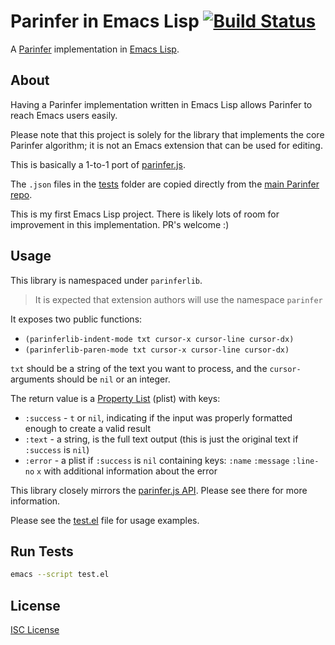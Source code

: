 # Parinfer in Emacs Lisp [![Build Status](https://travis-ci.org/oakmac/parinfer-elisp.svg?branch=master)](https://travis-ci.org/oakmac/parinfer-elisp)

A [Parinfer] implementation in [Emacs Lisp].

## About

Having a Parinfer implementation written in Emacs Lisp allows Parinfer to reach
Emacs users easily.

Please note that this project is solely for the library that implements the core
Parinfer algorithm; it is not an Emacs extension that can be used for editing.

This is basically a 1-to-1 port of [parinfer.js].

The `.json` files in the [tests] folder are copied directly from the [main
Parinfer repo].

This is my first Emacs Lisp project. There is likely lots of room for
improvement in this implementation. PR's welcome :)

## Usage

This library is namespaced under `parinferlib`.

> It is expected that extension authors will use the namespace `parinfer`

It exposes two public functions:

* `(parinferlib-indent-mode txt cursor-x cursor-line cursor-dx)`
* `(parinferlib-paren-mode txt cursor-x cursor-line cursor-dx)`

`txt` should be a string of the text you want to process, and the `cursor-`
arguments should be `nil` or an integer.

The return value is a [Property List] (plist) with keys:

* `:success` - `t` or `nil`, indicating if the input was properly formatted
  enough to create a valid result
* `:text` - a string, is the full text output (this is just the original text if
  `:success` is `nil`)
* `:error` - a plist if `:success` is `nil` containing keys: `:name` `:message`
  `:line-no` `x` with additional information about the error

This library closely mirrors the [parinfer.js API]. Please see there for more
information.

Please see the [test.el] file for usage examples.

## Run Tests

```sh
emacs --script test.el
```

## License

[ISC License]

[Parinfer]:https://shaunlebron.github.io/parinfer/
[Emacs Lisp]:https://www.gnu.org/software/emacs/manual/html_node/elisp/
[parinfer.js]:https://github.com/shaunlebron/parinfer/blob/master/lib/parinfer.js
[tests]:tests/
[main Parinfer repo]:https://github.com/shaunlebron/parinfer/tree/master/lib/test/cases
[parinfer.js API]:https://github.com/shaunlebron/parinfer/tree/master/lib#api
[Property List]:http://www.gnu.org/software/emacs/manual/html_node/elisp/Property-Lists.html
[test.el]:test.el
[ISC License]:LICENSE.md
